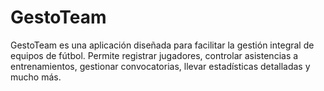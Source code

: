 # GestoTeam
GestoTeam es una aplicación diseñada para facilitar la gestión integral de equipos de fútbol. Permite registrar jugadores, controlar asistencias a entrenamientos, gestionar convocatorias, llevar estadísticas detalladas y mucho más.
